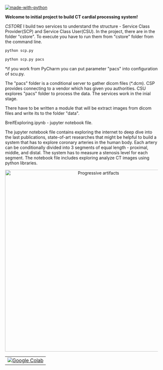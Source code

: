[![made-with-python](https://img.shields.io/badge/Made%20with-Python-1f425f.svg)](https://www.python.org/)

**Welcome to initial project to build CT cardial processing system!**

*CSTORE*
I build two services to understand the structure - Service Class Provider(SCP)
and Service Class User(CSU). 
In the project, there are in the folder "cstore". 
To execute you have to run them from "cstore" folder from the command line.

```bash
python scp.py
```
```bash
python scp.py pacs
```

*if you work from PyCharm you can put parameter "pacs" into configuration of scu.py.

The "pacs" folder is a conditional server to gather dicom files (*.dcm).
CSP provides connecting to a vendor which has given you authorities.
CSU explores "pacs" folder to process the data.
The services work in the inial stage.

There have to be written a module that will be extract images from dicom files and write its to the folder "data".

BreifExploring.ipynb - jupyter notebook file. 

The jupyter notebook file contains exploring the internet to deep dive into the last publications, 
state-of-art researches that might be helpful to build a system that has to explore coronary arteries in the human body. 
Each artery can be conditionally divided into 3 segments of equal length - proximal, middle, and distal. 
The system has to measure a stenosis level for each segment. 
The notebook file includes exploring analyze CT images using python libraries.

<p align="center">
  <a href="https://faculty.washington.edu/jeff8rob/trauma-radiology-reference-resource/2-vascular/coronary-artery-segments/">
    <img style="width: 600px; overflow: hidden;" src="https://faculty.washington.edu/jeff8rob/wordpress/wp-content/uploads/2017/03/Coronary-artery-segments-1024x577.jpg" alt="Progressive artifacts">
  </a>
</p>

<table align="center">
<tr>
         <td align="center">
            <a href="https://github.com//OctaviaOZ/ArterySegmentSenosis/blob/master/BreifExploring.ipynb">
                <img src="https://colab.research.google.com/assets/colab-badge.svg" alt="Google Colab">
            </a>
        </td>
</tr>
